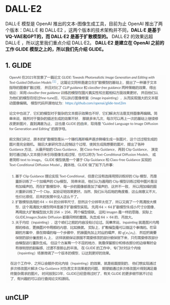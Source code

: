 # DALL·E2

DALL·E 模型是 OpenAI 推出的文本-图像生成工具，目前为止 OpenAI 推出了两个版本：DALL·E 和 DALL·E2 ，这两个版本的技术架构并不同，**DALL·E 是基于 VQ-VAE和GPT的，而 DALL·E2 是基于扩散模型的。** DALL·E2 的效果远超 DALL·E ，所以这里我们重点介绍 DALL·E2。 **DALL·E2 是建立在 OpenAI 之前的工作 GLIDE 模型之上的，所以我们先介绍 GLIDE。**

## 1. GLIDE

![Untitled](Untitled%2079.png)

![Untitled](Untitled%2080.png)

## unCLIP